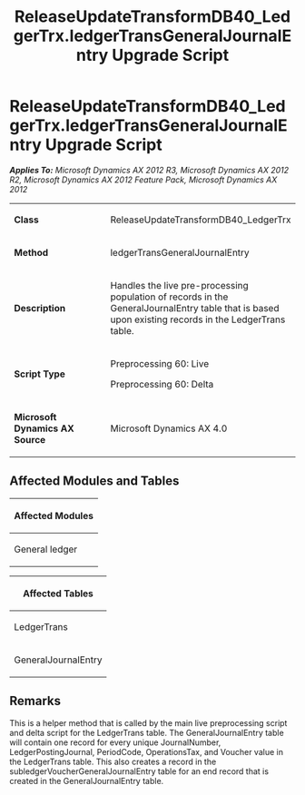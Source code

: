 ﻿---
title: ReleaseUpdateTransformDB40_LedgerTrx.ledgerTransGeneralJournalEntry Upgrade Script
TOCTitle: ReleaseUpdateTransformDB40_LedgerTrx.ledgerTransGeneralJournalEntry Upgrade Script
ms:assetid: b10828fe-cc87-5c0d-b739-ca85ec2692eb
ms:mtpsurl: https://msdn.microsoft.com/en-us/library/JJ736879(v=AX.60)
ms:contentKeyID: 49710564
ms.date: 05/18/2015
mtps_version: v=AX.60
---

# ReleaseUpdateTransformDB40\_LedgerTrx.ledgerTransGeneralJournalEntry Upgrade Script 


_**Applies To:** Microsoft Dynamics AX 2012 R3, Microsoft Dynamics AX 2012 R2, Microsoft Dynamics AX 2012 Feature Pack, Microsoft Dynamics AX 2012_

<table>
<colgroup>
<col style="width: 50%" />
<col style="width: 50%" />
</colgroup>
<tbody>
<tr class="odd">
<td><p><strong>Class</strong></p></td>
<td><p>ReleaseUpdateTransformDB40_LedgerTrx</p></td>
</tr>
<tr class="even">
<td><p><strong>Method</strong></p></td>
<td><p>ledgerTransGeneralJournalEntry</p></td>
</tr>
<tr class="odd">
<td><p><strong>Description</strong></p></td>
<td><p>Handles the live pre-processing population of records in the GeneralJournalEntry table that is based upon existing records in the LedgerTrans table.</p></td>
</tr>
<tr class="even">
<td><p><strong>Script Type</strong></p></td>
<td><p>Preprocessing 60: Live</p>
<p>Preprocessing 60: Delta</p></td>
</tr>
<tr class="odd">
<td><p><strong>Microsoft Dynamics AX Source</strong></p></td>
<td><p>Microsoft Dynamics AX 4.0</p></td>
</tr>
</tbody>
</table>


## Affected Modules and Tables

<table>
<colgroup>
<col style="width: 100%" />
</colgroup>
<thead>
<tr class="header">
<th><p>Affected Modules</p></th>
</tr>
</thead>
<tbody>
<tr class="odd">
<td><p>General ledger</p></td>
</tr>
</tbody>
</table>


<table>
<colgroup>
<col style="width: 100%" />
</colgroup>
<thead>
<tr class="header">
<th><p>Affected Tables</p></th>
</tr>
</thead>
<tbody>
<tr class="odd">
<td><p>LedgerTrans</p></td>
</tr>
<tr class="even">
<td><p>GeneralJournalEntry</p></td>
</tr>
</tbody>
</table>


## Remarks

This is a helper method that is called by the main live preprocessing script and delta script for the LedgerTrans table. The GeneralJournalEntry table will contain one record for every unique JournalNumber, LedgerPostingJournal, PeriodCode, OperationsTax, and Voucher value in the LedgerTrans table. This also creates a record in the subledgerVoucherGeneralJournalEntry table for an end record that is created in the GeneralJournalEntry table.

  


